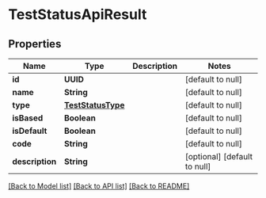 # TestStatusApiResult
## Properties

| Name | Type | Description | Notes |
|------------ | ------------- | ------------- | -------------|
| **id** | **UUID** |  | [default to null] |
| **name** | **String** |  | [default to null] |
| **type** | [**TestStatusType**](TestStatusType.md) |  | [default to null] |
| **isBased** | **Boolean** |  | [default to null] |
| **isDefault** | **Boolean** |  | [default to null] |
| **code** | **String** |  | [default to null] |
| **description** | **String** |  | [optional] [default to null] |

[[Back to Model list]](../README.md#documentation-for-models) [[Back to API list]](../README.md#documentation-for-api-endpoints) [[Back to README]](../README.md)

